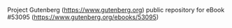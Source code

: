 Project Gutenberg (https://www.gutenberg.org) public repository for
eBook #53095 (https://www.gutenberg.org/ebooks/53095)
